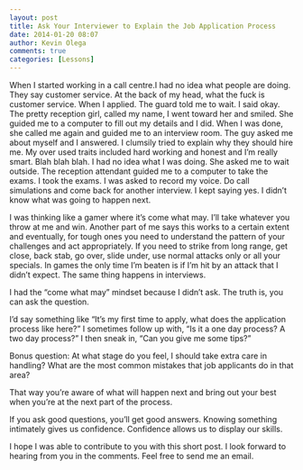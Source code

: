```yaml
---
layout: post
title: Ask Your Interviewer to Explain the Job Application Process
date: 2014-01-20 08:07
author: Kevin Olega
comments: true
categories: [Lessons]
---
```


When I started working in a call centre.I had no idea what people are doing. They say customer service. At the back of my head, what the fuck is customer service. When I applied. The guard told me to wait. I said okay. The pretty reception girl, called my name, I went toward her and smiled. She guided me to a computer to fill out my details and I did. When I was done, she called me again and guided me to an interview room. The guy asked me about myself and I answered. I clumsily tried to explain why they should hire me. My over used traits included hard working and honest and I’m really smart. Blah blah blah. I had no idea what I was doing. She asked me to wait outside. The reception attendant guided me to a computer to take the exams. I took the exams. I was asked to record my voice. Do call simulations and come back for another interview. I kept saying yes. I didn’t know what was going to happen next.

I was thinking like a gamer where it’s come what may. I’ll take whatever you throw at me and win. Another part of me says this works to a certain extent and eventually, for tough ones you need to understand the pattern of your challenges and act appropriately. If you need to strike from long range, get close, back stab, go over, slide under, use normal attacks only or all your specials. In games the only time I’m beaten is if I’m hit by an attack that I didn’t expect. The same thing happens in interviews.

I had the “come what may” mindset because I didn’t ask. The truth is, you can ask the question.

I’d say something like “It’s my first time to apply, what does the application process like here?” I sometimes follow up with, “Is it a one day process? A two day process?” I then sneak in, “Can you give me some tips?”

Bonus question: At what stage do you feel, I should take extra care in handling? What are the most common mistakes that job applicants do in that area?

That way you’re aware of what will happen next and bring out your best when you’re at the next part of the process.

If you ask good questions, you’ll get good answers. Knowing something intimately gives us confidence. Confidence allows us to display our skills.

I hope I was able to contribute to you with this short post. I look forward to hearing from you in the comments. Feel free to send me an email.
